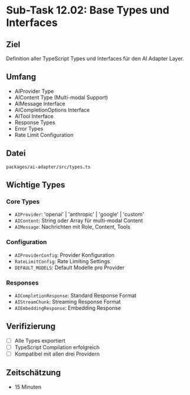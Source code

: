 # Sub-Task 12.02: Base Types und Interfaces

## Ziel
Definition aller TypeScript Types und Interfaces für den AI Adapter Layer.

## Umfang
- AIProvider Type
- AIContent Type (Multi-modal Support)
- AIMessage Interface
- AICompletionOptions Interface
- AITool Interface
- Response Types
- Error Types
- Rate Limit Configuration

## Datei
`packages/ai-adapter/src/types.ts`

## Wichtige Types

### Core Types
- `AIProvider`: 'openai' | 'anthropic' | 'google' | 'custom'
- `AIContent`: String oder Array für multi-modal Content
- `AIMessage`: Nachrichten mit Role, Content, Tools

### Configuration
- `AIProviderConfig`: Provider Konfiguration
- `RateLimitConfig`: Rate Limiting Settings
- `DEFAULT_MODELS`: Default Modelle pro Provider

### Responses
- `AICompletionResponse`: Standard Response Format
- `AIStreamChunk`: Streaming Response Format
- `AIEmbeddingResponse`: Embedding Response

## Verifizierung
- [ ] Alle Types exportiert
- [ ] TypeScript Compilation erfolgreich
- [ ] Kompatibel mit allen drei Providern

## Zeitschätzung
- 15 Minuten